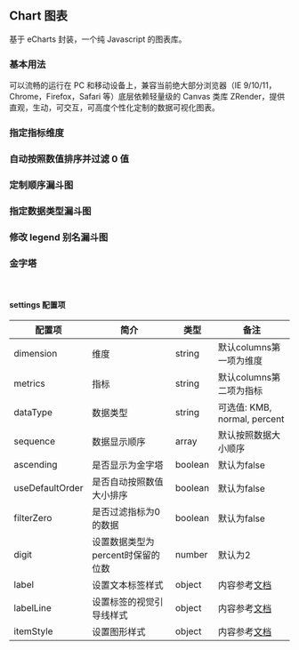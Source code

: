 <div class="demo-header">
<p class="overviewicon">
  <span class="wapi-chart-pie"/>
</p>

## Chart 图表

<nova-uxlink widget-name="Chart"></nova-uxlink>

基于 eCharts 封装，一个纯 Javascript 的图表库。
</div>

### 基本用法

<p>可以流畅的运行在 PC 和移动设备上，兼容当前绝大部分浏览器（IE 9/10/11，Chrome，Firefox，Safari 等）底层依赖轻量级的 Canvas 类库 ZRender，提供直观，生动，可交互，可高度个性化定制的数据可视化图表。</p>

<nova-demo-view link="chart/funnel/base"></nova-demo-view>

### 指定指标维度

<nova-demo-view link="chart/funnel/demo2"></nova-demo-view>

### 自动按照数值排序并过滤 0 值

<nova-demo-view link="chart/funnel/demo3"></nova-demo-view>

### 定制顺序漏斗图

<nova-demo-view link="chart/funnel/demo4"></nova-demo-view>

### 指定数据类型漏斗图

<nova-demo-view link="chart/funnel/demo5"></nova-demo-view>

### 修改 legend 别名漏斗图

<nova-demo-view link="chart/funnel/demo6"></nova-demo-view>

### 金字塔

<nova-demo-view link="chart/funnel/demo7"></nova-demo-view>

<br>

#### settings 配置项

| 配置项 | 简介 | 类型 | 备注 |
| --- | --- | --- | --- |
| dimension | 维度 | string | 默认columns第一项为维度 |
| metrics | 指标 | string | 默认columns第二项为指标 |
| dataType | 数据类型 | string | 可选值: KMB, normal, percent |
| sequence | 数据显示顺序 | array | 默认按照数据大小顺序 |
| ascending | 是否显示为金字塔 | boolean | 默认为false |
| useDefaultOrder | 是否自动按照数值大小排序 | boolean | 默认为false |
| filterZero | 是否过滤指标为0的数据 | boolean | 默认为false |
| digit | 设置数据类型为percent时保留的位数 | number | 默认为2 |
| label | 设置文本标签样式 | object | 内容参考[文档](http://xui.test.huawei.com/echarts4/echarts-doc/public/cn/option.html#series-funnel.label) |
| labelLine | 设置标签的视觉引导线样式 | object | 内容参考[文档](http://xui.test.huawei.com/echarts4/echarts-doc/public/cn/option.html#series-funnel.labelLine) |
| itemStyle | 设置图形样式 | object | 内容参考[文档](http://xui.test.huawei.com/echarts4/echarts-doc/public/cn/option.html#series-funnel.itemStyle) |
